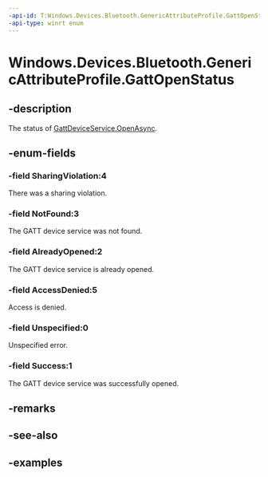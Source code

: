 ```yaml
---
-api-id: T:Windows.Devices.Bluetooth.GenericAttributeProfile.GattOpenStatus
-api-type: winrt enum
---
```


<!-- Enumeration syntax.
public enum GattOpenStatus : int 
-->

# Windows.Devices.Bluetooth.GenericAttributeProfile.GattOpenStatus

## -description
The status of [GattDeviceService.OpenAsync](../../windows.devices.bluetooth.genericattributeprofile/gattdeviceservice_openasync_1373379244.md).

## -enum-fields
### -field SharingViolation:4
There was a sharing violation.

### -field NotFound:3
The GATT device service was not found.

### -field AlreadyOpened:2
The GATT device service is already opened.

### -field AccessDenied:5
Access is denied.

### -field Unspecified:0
Unspecified error.

### -field Success:1
The GATT device service was successfully opened.

## -remarks

## -see-also

## -examples

